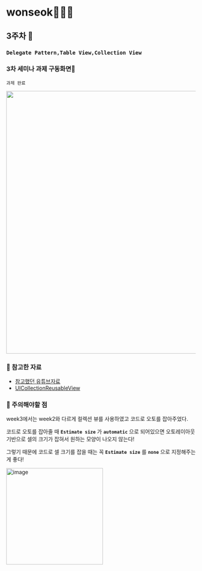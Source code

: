 # wonseok🙋🏽‍♂️
## 3주차 
### `Delegate Pattern,Table View,Collection View`
### 3차 세미나 과제 구동화면📲
`과제 완료`

<img height="700" src="./SOPT27_week3_assignment/week3_assignment_simul.gif">

### 📌 참고한 자료
* [참고했던 유튜브자료](https://www.youtube.com/watch?v=6bAHxFEZi3o&feature=youtu.be)
* [UICollectionReusableView](https://zeddios.tistory.com/998)

### 📌 주의해야할 점
week3에서는 week2와 다르게 컬렉션 뷰를 사용하였고 코드로 오토를 잡아주었다.

코드로 오토를 잡아줄 때 **`Estimate size`** 가 **`automatic`** 으로 되어있으면 오토레이아웃 기반으로 셀의 크기가 잡혀서 원하는 모양이 나오지 않는다!

그렇기 때문에 코드로 셀 크기를 잡을 때는 꼭 **`Estimate size`** 를 **`none`** 으로 지정해주는게 좋다!

<img width="257" alt="image" src="https://user-images.githubusercontent.com/42789819/98520465-6bec3800-22b5-11eb-8a2a-d7779ffc5a3a.png">

